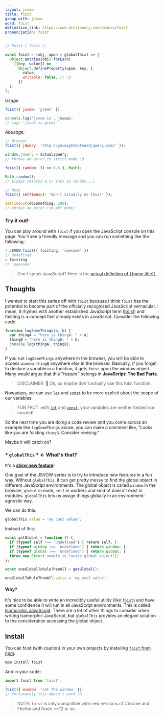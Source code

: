 ```yaml
---
layout: jsvow
title: foist
group_with: jsvow
word: foist
definition_link: https://www.dictionary.com/browse/foist
pronunciation: foist
---
```


```js
// Foist [ foist ]:

const foist = (obj, upon = globalThis) => {
  Object.entries(obj).forEach(
    ([key, value]) =>
      Object.defineProperty(upon, key, {
        value,
        writable: false, // :D
      })
  );
};
```

_Usage:_

```js
foist({ jsvow: 'great' });

console.log('jsvow is', jsvow);
// logs "jsvow is great"
```

_Abusage:_

```js
// Browser
foist({ jQuery: 'http://youmightnotneedjquery.com/' });

window.jQuery = actualJQuery;
// throws an error in strict mode :D

foist({ random: () => 0.5 }, Math);

Math.random();
// always returns 0.5! (not so random...)

// Node
foist({ setTimeout: "don't actually do this!" });

setTimeout(doSomething, 100);
// throws an error (in ANY mode)
```

### Try it out!
You can play around with `foist` if you open the JavaScript console on this page. You'll see a friendly message and you can run something like the following:

```js
> JSVOW.foist({ foisting: 'awesome' })
// undefined
> foisting
// 'awesome'
```

> Don't speak JavaScript? Here is the [actual definition of {{page.title}}]({{page.definition_link}}).

## Thoughts
I wanted to start this series off with `foist` because I think `foist` has the potential to become part of the officially recognized JavaScript vernacular. I mean, it rhymes with another established JavaScript term ([hoist](https://developer.mozilla.org/en-US/docs/Glossary/Hoisting)) and foisting is a concept that already exists in JavaScript. Consider the following code:

```js
function logSomeThings(a, b) {
  var thingA = "here is thingA: " + a;
  thingB = "here is thingB: " + b;
  console.log(thingA, thingB);
}
```

If you run `logSomeThings` anywhere in the browser, you will be able to access `window.thingB` anywhere _else_ in the browser. Basically, if you forget to declare a variable in a function, it gets `foist` upon the window object. Many would argue that this "feature" belongs in **JavaScript: The Bad Parts**.

> DISCLAIMER: 🤔 Ok, so maybe don't actually use this foist function.

Nowadays, we can use [`let`](https://developer.mozilla.org/en-US/docs/Web/JavaScript/Reference/Statements/let) and [`const`](https://developer.mozilla.org/en-US/docs/Web/JavaScript/Reference/statements/const) to be more explicit about the scope of our variables.

> FUN FACT: with [`let`](https://developer.mozilla.org/en-US/docs/Web/JavaScript/Reference/Statements/let) and [`const`](https://developer.mozilla.org/en-US/docs/Web/JavaScript/Reference/statements/const), your variables are neither foisted _nor_ hoisted!

So the next time you are doing a code review and you come across an example like `logSomeThings` above, you can make a comment like, "Looks like you are foisting `thingB`. Consider revising."

Maybe it will catch on?

### * `globalThis` * <- What's that?

It's a **[shiny new feature](https://developer.mozilla.org/en-US/docs/Web/JavaScript/Reference/Global_Objects/globalThis)**!

One goal of the JSVOW series is to try to introduce new features in a fun way. Without `globalThis`, it can get pretty messy to find the global object in different JavaScript environments. The global object is called `window` in the browser, `global` in node, `self` in workers and kind of doesn't exist in modules. `globalThis` lets us assign things globally in an environment-agnostic way.

We can do this:

```js
globalThis.value = 'my cool value';
```

Instead of this:

```js
const getGlobal = function () {
  if (typeof self !== 'undefined') { return self; }
  if (typeof window !== 'undefined') { return window; }
  if (typeof global !== 'undefined') { return global; }
  throw new Error('unable to locate global object');
};

const oneGlobalToRuleThemAll = getGlobal();

oneGlobalToRuleThemAll.value = 'my cool value';
```

#### Why?

It's nice to be able to write an incredibly useful utility (like [`foist`](https://www.npmjs.com/package/foist)) and have some confidence it will run in all JavaScript environments. This  is called [Isomorphic JavaScript](https://en.wikipedia.org/wiki/Isomorphic_JavaScript). There are a lot of other things to consider when writing Isomorphic JavaScript, but `globalThis` provides an elegant solution to the consideration accessing the global object.

## Install

You can foist (with caution) in your own projects by installing [`foist` from npm](https://www.npmjs.com/package/foist):

```sh
npm install foist
```

And in your code:

```js
import foist from 'foist';

foist({ window: 'not the window' });
// fortunately this doesn't work :D
```

> NOTE: `foist` is only compatible with new versions of Chrome and Firefox and Node >=12 or so.
